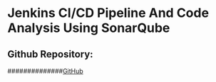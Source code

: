 # Jenkins CI/CD Pipeline And Code Analysis Using SonarQube
## Github Repository:
##############[GitHub]([https://github.com](https://github.com/K200265-Insia-Farhan/summation_calculator.git))
 
